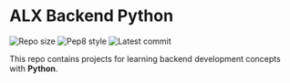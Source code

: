 # ALX Backend Python

![Repo size](https://img.shields.io/github/repo-size/Natzsmart/alx-backend-python)
![Pep8 style](https://img.shields.io/badge/PEP8-style%20guide-purple?style=round-square)
![Latest commit](https://img.shields.io/github/last-commit/Natzsmart/alx-backend-python/main?style=round-square)

This repo contains projects for learning backend development concepts with __Python__.
